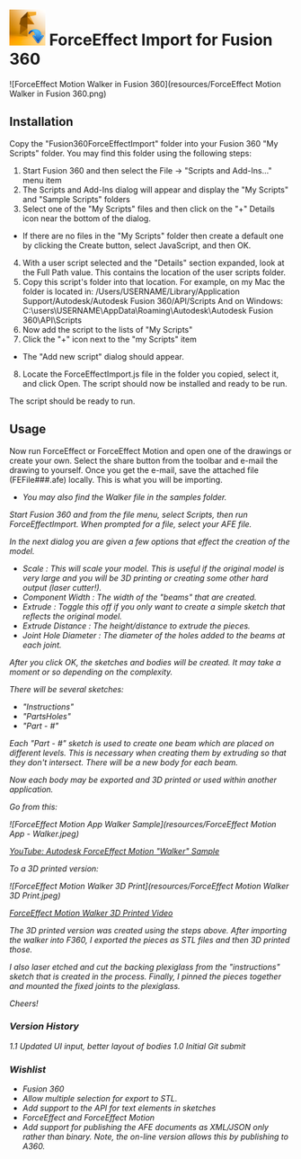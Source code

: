 # ![ForceEffect Import for Fusion 360](resources/64x64.png) ForceEffect Import for Fusion 360

![ForceEffect Motion Walker in Fusion 360](resources/ForceEffect Motion Walker in Fusion 360.png)

## Installation

Copy the "Fusion360ForceEffectImport" folder into your Fusion 360 "My Scripts" folder. You may find this folder using the following steps:

1. Start Fusion 360 and then select the File -> "Scripts and Add-Ins..." menu item
2. The Scripts and Add-Ins dialog will appear and display the "My Scripts" and "Sample Scripts" folders
3. Select one of the "My Scripts" files and then click on the "+" Details icon near the bottom of the dialog.
  - If there are no files in the "My Scripts" folder then create a default one by clicking the Create button, select JavaScript, and then OK.
4. With a user script selected and the "Details" section expanded, look at the Full Path value.  This contains the location of the user scripts folder.
5. Copy this script's folder into that location.
  For example, on my Mac the folder is located in:
    /Users/USERNAME/Library/Application Support/Autodesk/Autodesk Fusion 360/API/Scripts
  And on Windows:
    C:\users\USERNAME\AppData\Roaming\Autodesk\Autodesk Fusion 360\API\Scripts
6. Now add the script to the lists of "My Scripts"
7. Click the "+" icon next to the "my Scripts" item
  - The "Add new script" dialog should appear.
8. Locate the ForceEffectImport.js file in the folder you copied, select it, and click Open. The script should now be installed and ready to be run.

The script should be ready to run.

## Usage

Now run ForceEffect or ForceEffect Motion and open one of the drawings or create your own.  Select the share button from the toolbar and e-mail the drawing
to yourself.  Once you get the e-mail, save the attached file (FEFile###.afe) locally.  This is what you will be importing.

- <i>You may also find the Walker file in the samples folder.<i>

Start Fusion 360 and from the file menu, select Scripts, then run ForceEffectImport. When prompted for a file, select your AFE file.

In the next dialog you are given a few options that effect the creation of the model.

- *Scale* : This will scale your model.  This is useful if the original model is very large and you will be 3D printing or creating some other hard output (laser cutter!).
- *Component Width* : The width of the "beams" that are created.
- *Extrude* : Toggle this off if you only want to create a simple sketch that reflects the original model.
- *Extrude Distance* : The height/distance to extrude the pieces.
- *Joint Hole Diameter* : The diameter of the holes added to the beams at each joint.

After you click OK, the sketches and bodies will be created.  It may take a moment or so depending on the complexity.

There will be several sketches:

- "Instructions"
- "PartsHoles"
- "Part - #"

Each "Part - #" sketch is used to create one beam which are placed on different levels.  This is necessary when creating them by extruding so that they don't intersect.  There will be a new body for each beam.

Now each body may be exported and 3D printed or used within another application.

Go from this:

![ForceEffect Motion App Walker Sample](resources/ForceEffect Motion App - Walker.jpeg)

[YouTube: Autodesk ForceEffect Motion "Walker" Sample](http://youtu.be/snXMVDMo-Rc?t=10s "Autodesk ForceEffect Motion Walker Sample")

To a 3D printed version:

![ForceEffect Motion Walker 3D Print](resources/ForceEffect Motion Walker 3D Print.jpeg)

[ForceEffect Motion Walker 3D Printed Video](http://atube/media/forceeffect-motion-walker-sample-3d-printed-and-an "ForceEffect Motion Walker 3D Printed Video")

The 3D printed version was created using the steps above.  After importing the walker into F360, I exported the pieces as STL files and then 3D printed those.

I also laser etched and cut the backing plexiglass from the "instructions" sketch that is created in the process.  Finally, I pinned the pieces together and mounted the fixed joints to the plexiglass.

Cheers!

### Version History
1.1 Updated UI input, better layout of bodies
1.0 Initial Git submit

### Wishlist
- Fusion 360
 - Allow multiple selection for export to STL.
 - Add support to the API for text elements in sketches
- ForceEffect and ForceEffect Motion
 - Add support for publishing the AFE documents as XML/JSON only rather than binary.  Note, the on-line version allows this by publishing to A360.
